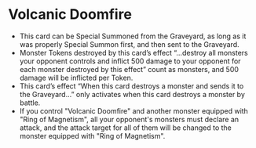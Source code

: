 # Volcanic Doomfire

*   This card can be Special Summoned from the Graveyard, as long as it was properly Special Summon first, and then sent to the Graveyard.
*   Monster Tokens destroyed by this card’s effect “…destroy all monsters your opponent controls and inflict 500 damage to your opponent for each monster destroyed by this effect” count as monsters, and 500 damage will be inflicted per Token.
*   This card’s effect “When this card destroys a monster and sends it to the Graveyard…” only activates when this card destroys a monster by battle.
*   If you control "Volcanic Doomfire" and another monster equipped with "Ring of Magnetism", all your opponent's monsters must declare an attack, and the attack target for all of them will be changed to the monster equipped with "Ring of Magnetism".
